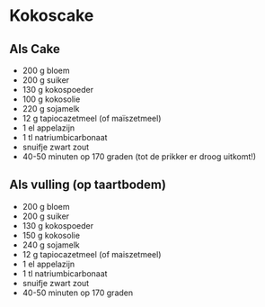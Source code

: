 # Kokoscake

## Als Cake

* 200 g bloem
* 200 g suiker
* 130 g kokospoeder
* 100 g kokosolie
* 220 g sojamelk
* 12 g tapiocazetmeel (of maïszetmeel)
* 1 el appelazijn
* 1 tl natriumbicarbonaat
* snuifje zwart zout
* 40-50 minuten op 170 graden (tot de prikker er droog uitkomt!)

## Als vulling (op taartbodem)

* 200 g bloem
* 200 g suiker
* 130 g kokospoeder
* 150 g kokosolie
* 240 g sojamelk
* 12 g tapiocazetmeel (of maiszetmeel)
* 1 el appelazijn
* 1 tl natriumbicarbonaat
* snuifje zwart zout
* 40-50 minuten op 170 graden
